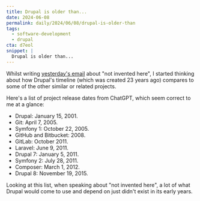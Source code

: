 ```yaml
---
title: Drupal is older than...
date: 2024-06-08
permalink: daily/2024/06/08/drupal-is-older-than
tags:
  - software-development
  - drupal
cta: d7eol
snippet: |
  Drupal is older than...
---
```


Whilst writing [yesterday's email][yesterday] about "not invented here", I started thinking about how Drupal's timeline (which was created 23 years ago) compares to some of the other similar or related projects.

Here's a list of project release dates from ChatGPT, which seem correct to me at a glance:

- Drupal: January 15, 2001.
- Git: April 7, 2005.
- Symfony 1: October 22, 2005.
- GitHub and Bitbucket: 2008.
- GitLab: October 2011.
- Laravel: June 9, 2011.
- Drupal 7: January 5, 2011.
- Symfony 2: July 28, 2011.
- Composer: March 1, 2012.
- Drupal 8: November 19, 2015.

Looking at this list, when speaking about "not invented here", a lot of what Drupal would come to use and depend on just didn't exist in its early years.

[yesterday]: {{site.url}}/daily/2024/06/07/not-invented-here
